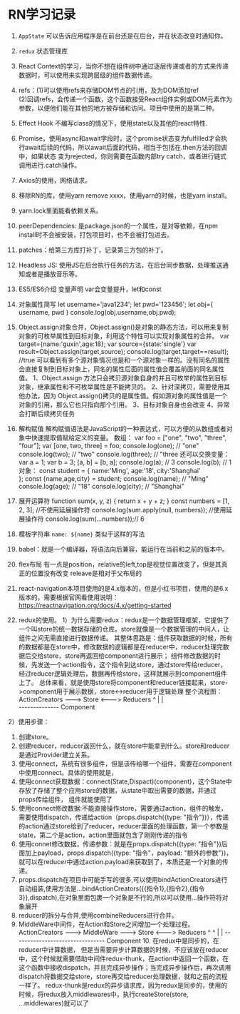 # RN学习记录

1. `AppState` 可以告诉应用程序是在前台还是在后台，并在状态改变时通知你。
2. `redux` 状态管理库
3. React Context的学习，当你不想在组件树中通过逐层传递或者的方式来传递数据时，可以使用来实现跨层级的组件数据传递。
4. refs：(1)可以使用refs来存储DOM节点的引用，及为DOM添加ref     
         (2)回调refs，会传递一个函数，这个函数接受React组件实例或DOM元素作为参数，以便他们能在其他的地方被存储和访问。项目中使用的是第二种。
5. Effect Hook 不编写class的情况下，使用state以及其他的react特性.
6. Promise，使用async和await字段时，这个promise状态变为fulfilled才会执行await后续的代码，所以await后面的代码，相当于包括在.then方法的回调中，如果状态
   变为rejected，你则需要在函数内部try catch，或者进行链式调用进行.catch操作。
7. Axios的使用，网络请求。 
8. 移除RN的库，使用yarn remove xxxx，使用yarn的时候，也是yarn install。
9. yarn.lock里面能看依赖关系。
10. peerDependencies: 是package.json的一个属性，是对等依赖，在npm install时不会被安装，打包项目时，也不会被打包进去。
11. patches：给第三方库打补丁，记录第三方包的补丁。
12. Headless JS: 使用JS在后台执行任务的方法，在后台同步数据，处理推送通知或者是播放音乐等。
13. ES5/ES6介绍
变量声明 var会变量提升，let和const
14. 对象属性简写 
    let username='java1234';
    let pwd='123456';
    let obj={
        username,
        pwd
    }
    console.log(obj.username,obj.pwd);

15. Object.assign对象合并，Object.assign()是对象的静态方法，可以用来复制对象的可枚举属性到目标对象，利用这个特性可以实现对象属性的合并。
    var target={name:'guxin',age:18};
    var source={state:'single'}
    var result=Object.assign(target,source);
    console.log(target,target==result); //true
    可以看到有多个源对象情况也是和一个源对象一样的。没有同名的属性会直接复制到目标对象上，同名的属性后面的属性值会覆盖前面的同名属性值。
    1、Object.assign 方法只会拷贝源对象自身的并且可枚举的属性到目标对象，继承属性和不可枚举属性是不能拷贝的。
    2、针对深拷贝，需要使用其他办法，因为 Object.assign()拷贝的是属性值。假如源对象的属性值是一个对象的引用，那么它也只指向那个引用。
    3、目标对象自身也会改变
    4、异常会打断后续拷贝任务

16. 解构赋值
    解构赋值语法是JavaScript的一种表达式，可以方便的从数组或者对象中快速提取值赋给定义的变量。
    数组：
    var foo = ["one", "two", "three", "four"];
    var [one, two, three] = foo;
    console.log(one); // "one"
    console.log(two); // "two"
    console.log(three); // "three
    还可以交换变量：
    var a = 1;
    var b = 3;
    [a, b] = [b, a];
    console.log(a); // 3
    console.log(b); // 1
    对象：
    const student = {
    name:'Ming',
    age:'18',
    city:'Shanghai'  
    };
    const {name,age,city} = student;
    console.log(name); // "Ming"
    console.log(age); // "18"
    console.log(city); // "Shanghai"

17. 展开运算符
    function sum(x, y, z) {
        return x + y + z;
    }
    const numbers = [1, 2, 3];
    //不使用延展操作符
    console.log(sum.apply(null, numbers));
    //使用延展操作符
    console.log(sum(...numbers));// 6


18. 模板字符串
    `name: ${name}` 类似于这样的写法

19. babel：就是一个编译器，将语法向后兼容，能运行在当前和之前的版本中。

20. flex布局
   有一点是position，relative的left,top是视觉位置改变了，但是其真正的位置没有改变
   releave是相对于父布局的  

21. react-navigation本项目使用的是4.x版本的，但是小红书项目，使用的是6.x版本的，需要根据官网看使用说明：
https://reactnavigation.org/docs/4.x/getting-started

22. redux的使用。
1）为什么需要redux：redux是一个数据管理框架，它提供了一个叫store的统一数据存储的仓库。store就像是一个数据管理的中间人，让组件之间无需直接进行数据传递。
   其整体思路是：组件获取数据的时候，所有的数据都是在store中，修改数据的逻辑都是在reducer中，reducer处理完数据后交给store，store再返回给component进行展示；
                组件修改数据的时候，先发送一个action指令，这个指令到达store，通过store传给reducer，经过reducer逻辑处理后，数据再传给store，这样就展示到component组件上了。
    总体来看，就是使用store将component和reducer链接起来，store->component用于展示数据，store<->reducer用于逻辑处理
    整个流程图：
    ActionCreators ---> Store <---> Reducers
       ^                  |
       |                  
        -------------- Component 


2）使用步骤：
   1. 创建store。
   2. 创建reducer，reducer返回什么，就在store中能拿到什么。store和reducer是通过Provider建立关系。
   3. 使用connect，系统有很多组件，但是该传给哪一个组件，需要在component中使用connect。具体的使用就是，
   4. 使用connect获取数据：connect(State,Dispact)(component)，这个State中存放了存储了整个应用store的数据，从state中取出需要的数据，并通过props传给组件， 组件就能使用了
   5. 使用connect修改数据:不能直接操作store，需要通过action，组件的触发，需要使用dispatch，传递给action（props.dispatch({type: "指令"})），传递的action通过store给到了reducer，reducer里面的处理函数，第一个参数是state，第二个是action，action里面就包含了刚刚传递的指令
   6. 使用connet修改数据，传递参数：就是在props.dispatch({type: "指令"})后面加上payload，props.dispatch({type: "指令"，payload: "额外的参数"})，就可以在reducer中通过action.payload来获取到了，本质还是一个对象的传递。
   7. props.dispatch在项目中可能手写的很多,可以使用bindActionCreators进行自动组装,使用方法是...bindActionCreators({{指令1},{指令2},{指令3}},dispatch),在对象里面包裹一个对象是不行的,所以可以使用...操作符将对象展开
   8. reducer的拆分与合并,使用combineReducers进行合并。
   9. MiddleWare中间件，在Action和Store之间增加一个处理过程。
       ActionCreators ---> MiddleWare ---> Store <---> Reducers
       ^                                      ^
       |                                      |
        -------------------------------- Component 
    10. 在redux中是同步的，在reducer中计算数据， 但是当需要异步计算数据的时候，不应该放在reducer中，这个时候就需要借助中间件redux-thunk，在action中返回一个函数，在这个函数中接收dispatch，并且完成异步操作；当完成异步操作后，再次调用dispatch将数据交给store，store再交给reducer处理数据，就和之前的流程一样了。
    redux-thunk是redux的异步请求库，因为redux是同步的，使用的时候，将redux放入middlewares中，执行createStore(store, ...middlewares)就可以了